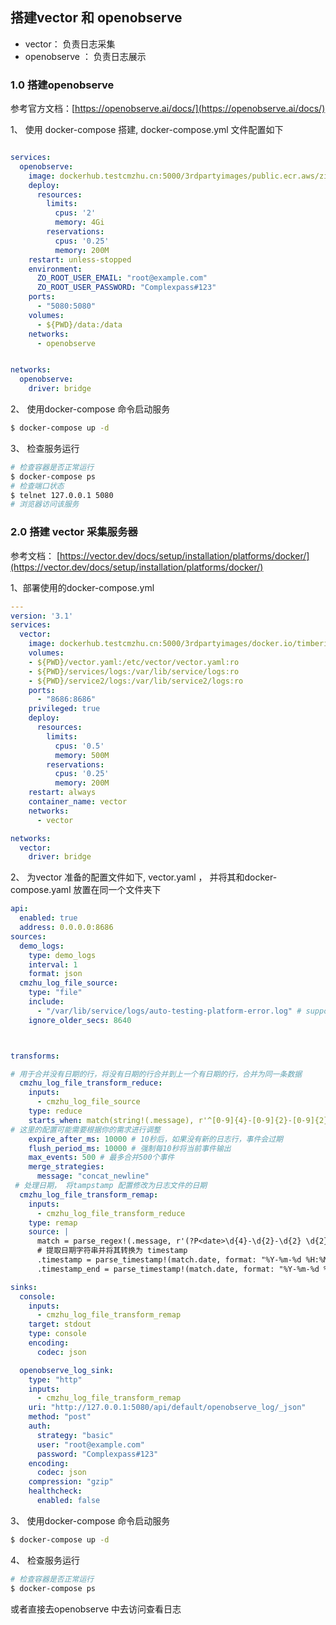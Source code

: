 ## 搭建vector 和 openobserve

- vector： 负责日志采集
- openobserve ： 负责日志展示

### 1.0 搭建openobserve

参考官方文档：[https://openobserve.ai/docs/](https://openobserve.ai/docs/)

1、 使用 docker-compose 搭建, docker-compose.yml 文件配置如下

```yaml

services:
  openobserve:
    image: dockerhub.testcmzhu.cn:5000/3rdpartyimages/public.ecr.aws/zinclabs/openobserve:latest 
    deploy:
      resources:
        limits:
          cpus: '2'
          memory: 4Gi
        reservations:
          cpus: '0.25'
          memory: 200M
    restart: unless-stopped
    environment:
      ZO_ROOT_USER_EMAIL: "root@example.com"
      ZO_ROOT_USER_PASSWORD: "Complexpass#123"
    ports:
      - "5080:5080"
    volumes:
      - ${PWD}/data:/data
    networks:
      - openobserve


networks:
  openobserve:
    driver: bridge
```

2、 使用docker-compose 命令启动服务

```bash
$ docker-compose up -d 
```

3、 检查服务运行

```bash
# 检查容器是否正常运行
$ docker-compose ps 
# 检查端口状态
$ telnet 127.0.0.1 5080 
# 浏览器访问该服务
```

### 2.0 搭建 vector 采集服务器

参考文档： [https://vector.dev/docs/setup/installation/platforms/docker/](https://vector.dev/docs/setup/installation/platforms/docker/)

1、部署使用的docker-compose.yml

```yaml
--- 
version: '3.1'
services:
  vector:
    image: dockerhub.testcmzhu.cn:5000/3rdpartyimages/docker.io/timberio/vector:0.40.0-debian 
    volumes:
    - ${PWD}/vector.yaml:/etc/vector/vector.yaml:ro
    - ${PWD}/services/logs:/var/lib/service/logs:ro
    - ${PWD}/service2/logs:/var/lib/service2/logs:ro
    ports:   
      - "8686:8686"
    privileged: true
    deploy:
      resources:
        limits:
          cpus: '0.5'
          memory: 500M
        reservations:
          cpus: '0.25'
          memory: 200M
    restart: always
    container_name: vector
    networks:
      - vector

networks:
  vector:
    driver: bridge
```

2、 为vector 准备的配置文件如下, vector.yaml ， 并将其和docker-compose.yaml 放置在同一个文件夹下



```yaml 
api:
  enabled: true
  address: 0.0.0.0:8686
sources:
  demo_logs:
    type: demo_logs
    interval: 1
    format: json
  cmzhu_log_file_source:
    type: "file"
    include:
      - "/var/lib/service/logs/auto-testing-platform-error.log" # supports globbing
    ignore_older_secs: 8640



transforms:

# 用于合并没有日期的行，将没有日期的行合并到上一个有日期的行，合并为同一条数据
  cmzhu_log_file_transform_reduce:
    inputs:
      - cmzhu_log_file_source
    type: reduce
    starts_when: match(string!(.message), r'^[0-9]{4}-[0-9]{2}-[0-9]{2}')
# 这里的配置可能需要根据你的需求进行调整
    expire_after_ms: 10000 # 10秒后，如果没有新的日志行，事件会过期
    flush_period_ms: 10000 # 强制每10秒将当前事件输出
    max_events: 500 # 最多合并500个事件
    merge_strategies:
      message: "concat_newline"
 # 处理日期， 将tampstamp 配置修改为日志文件的日期
  cmzhu_log_file_transform_remap:
    inputs:
      - cmzhu_log_file_transform_reduce
    type: remap
    source: |
      match = parse_regex!(.message, r'(?P<date>\d{4}-\d{2}-\d{2} \d{2}:\d{2}:\d{2})')
      # 提取日期字符串并将其转换为 timestamp
      .timestamp = parse_timestamp!(match.date, format: "%Y-%m-%d %H:%M:%S")
      .timestamp_end = parse_timestamp!(match.date, format: "%Y-%m-%d %H:%M:%S")

sinks:
  console:
    inputs:
      - cmzhu_log_file_transform_remap
    target: stdout
    type: console
    encoding:
      codec: json

  openobserve_log_sink:
    type: "http"
    inputs:
      - cmzhu_log_file_transform_remap
    uri: "http://127.0.0.1:5080/api/default/openobserve_log/_json"
    method: "post"
    auth:
      strategy: "basic"
      user: "root@example.com"
      password: "Complexpass#123"
    encoding:
      codec: json
    compression: "gzip"
    healthcheck:
      enabled: false
```

3、 使用docker-compose 命令启动服务

```bash
$ docker-compose up -d 
```

4、 检查服务运行

```bash
# 检查容器是否正常运行
$ docker-compose ps 
```

或者直接去openobserve 中去访问查看日志